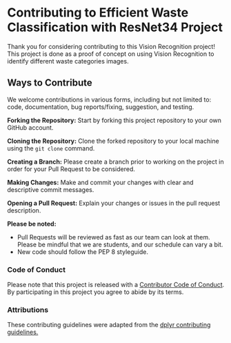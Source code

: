 # Contributing to Efficient Waste Classification with ResNet34 Project

Thank you for considering contributing to this Vision Recognition project! This project is done as a proof of concept on using Vision Recognition to identify different waste categories images.

## Ways to Contribute

We welcome contributions in various forms, including but not limited to: code, documentation, bug reports/fixing, suggestion, and testing.

**Forking the Repository:** Start by forking this project repository to your own GitHub account.

**Cloning the Repository:** Clone the forked repository to your local machine using the `git clone` command.

**Creating a Branch:** Please create a branch prior to working on the project in order for your Pull Request to be considered.

**Making Changes:** Make and commit your changes with clear and descriptive commit messages.

**Opening a Pull Request:** Explain your changes or issues in the pull request description.

**Please be noted:**

-   Pull Requests will be reviewed as fast as our team can look at them. Please be mindful that we are students, and our schedule can vary a bit.
-   New code should follow the PEP 8 styleguide.

### Code of Conduct

Please note that this project is released with a [Contributor Code of Conduct](https://github.com/s-voon/waste_classification/blob/main/CODE_OF_CONDUCT.md). By participating in this project you agree to abide by its terms.

### Attributions
These contributing guidelines were adapted from the [dplyr contributing guidelines.](https://github.com/tidyverse/dplyr/blob/main/.github/CONTRIBUTING.md)